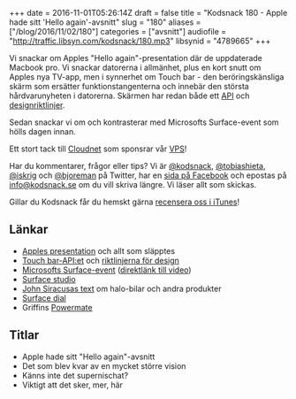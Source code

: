 +++
date = 2016-11-01T05:26:14Z
draft = false
title = "Kodsnack 180 - Apple hade sitt 'Hello again'-avsnitt"
slug = "180"
aliases = ["/blog/2016/11/02/180"]
categories = ["avsnitt"]
audiofile = "http://traffic.libsyn.com/kodsnack/180.mp3"
libsynid = "4789665"
+++

Vi snackar om Apples "Hello again"-presentation där de uppdaterade Macbook pro. Vi snackar datorerna i allmänhet, plus en kort snutt om Apples nya TV-app, men i synnerhet om Touch bar - den beröringskänsliga skärm som ersätter funktionstangenterna och innebär den största hårdvarunyheten i datorerna. Skärmen har redan både ett [API](https://developer.apple.com/reference/appkit/nstouchbar) och [designriktlinjer](https://developer.apple.com/library/content/documentation/UserExperience/Conceptual/OSXHIGuidelines/AbouttheTouchBar.html).

Sedan snackar vi om och kontrasterar med Microsofts Surface-event som hölls dagen innan.

Ett stort tack till [Cloudnet](http://www.cloudnet.se) som sponsrar vår [VPS](http://en.wikipedia.org/wiki/Virtual_private_server)!

Har du kommentarer, frågor eller tips? Vi är [@kodsnack](https://www.twitter.com/kodsnack), [@tobiashieta](https://www.twitter.com/tobiashieta), [@iskrig](https://www.twitter.com/iskrig) och [@bjoreman](https://www.twitter.com/bjoreman) på Twitter, har en [sida på Facebook](https://www.facebook.com/kodsnack) och epostas på [info@kodsnack.se](mailto:info@kodsnack.se) om du vill skriva längre. Vi läser allt som skickas.

Gillar du Kodsnack får du hemskt gärna [recensera oss i iTunes](http://itunes.apple.com/se/podcast/kodsnack/id561631498?l=en)!

## Länkar ##
* [Apples presentation](http://www.apple.com/apple-events/october-2016/) och allt som släpptes
* [Touch bar-API:et](https://developer.apple.com/reference/appkit/nstouchbar) och [riktlinjerna för design](https://developer.apple.com/library/content/documentation/UserExperience/Conceptual/OSXHIGuidelines/AbouttheTouchBar.html)
* [Microsofts Surface-event](https://www.microsoft.com/en-us/octoberevent) ([direktlänk till video](https://www.microsoft.com/en-us/octoberevent/microsoft-live-event))
* [Surface studio](https://www.microsoft.com/en-us/surface/devices/surface-studio)
* [John Siracusas text](http://hypercritical.co/2013/03/08/the-case-for-a-true-mac-pro-successor) om halo-bilar och andra produkter
* [Surface dial](https://www.microsoft.com/en-us/surface/accessories/surface-dial)
* Griffins [Powermate](https://griffintechnology.com/us/powermate-bluetooth)

## Titlar ##
* Apple hade sitt "Hello again"-avsnitt
* Det som blev kvar av en mycket större vision
* Känns inte det supernischat?
* Viktigt att det sker, mer, här